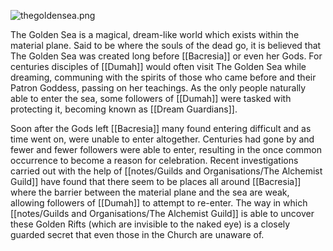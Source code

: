 ![](assets/thegoldensea.png "thegoldensea.png")

The Golden Sea is a magical, dream-like world which exists within the material plane. Said to be where the souls of the dead go, it is believed that The Golden Sea was created long before [[Bacresia]] or even her Gods. For centuries disciples of [[Dumah]] would often visit The Golden Sea while dreaming, communing with the spirits of those who came before and their Patron Goddess, passing on her teachings. As the only people naturally able to enter the sea, some followers of [[Dumah]] were tasked with protecting it, becoming known as [[Dream Guardians]].

Soon after the Gods left [[Bacresia]] many found entering difficult and as time went on, were unable to enter altogether. Centuries had gone by and fewer and fewer followers were able to enter, resulting in the once common occurrence to become a reason for celebration. Recent investigations carried out with the help of [[notes/Guilds and Organisations/The Alchemist Guild]] have found that there seem to be places all around [[Bacresia]] where the barrier between the material plane and the sea are weak, allowing followers of [[Dumah]] to attempt to re-enter. The way in which [[notes/Guilds and Organisations/The Alchemist Guild]] is able to uncover these Golden Rifts (which are invisible to the naked eye) is a closely guarded secret that even those in the Church are unaware of.
